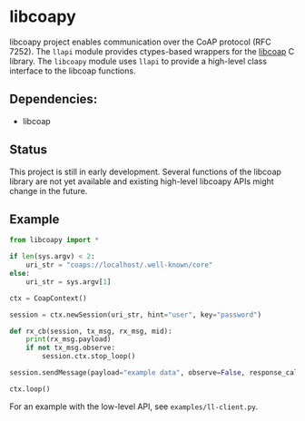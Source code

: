 libcoapy
========

libcoapy project enables communication over the CoAP protocol (RFC 7252). The
`llapi` module provides ctypes-based wrappers for the [libcoap](https://libcoap.net/)
C library. The `libcoapy` module uses `llapi` to provide a high-level class interface
to the libcoap functions.

Dependencies:
-------------

 - libcoap

Status
------

This project is still in early development. Several functions of the libcoap
library are not yet available and existing high-level libcoapy APIs might change
in the future.

Example
-------

```python
from libcoapy import *

if len(sys.argv) < 2:
	uri_str = "coaps://localhost/.well-known/core"
else:
	uri_str = sys.argv[1]

ctx = CoapContext()

session = ctx.newSession(uri_str, hint="user", key="password")

def rx_cb(session, tx_msg, rx_msg, mid):
	print(rx_msg.payload)
	if not tx_msg.observe:
		session.ctx.stop_loop()

session.sendMessage(payload="example data", observe=False, response_callback=rx_cb)

ctx.loop()
```

For an example with the low-level API, see `examples/ll-client.py`.
